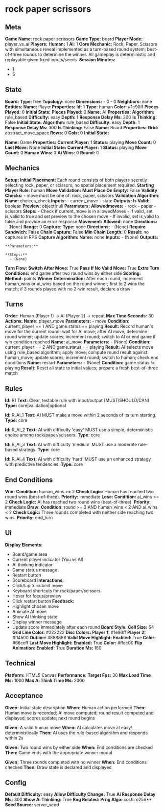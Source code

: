# rock paper scrissors

## Meta

**Game Name:** rock paper scrissors
**Game Type:** board
**Player Mode:** player_vs_ai
**Players:**
  **Human:** 1
  **Ai:** 1
**Core Mechanic:** Rock, Paper, Scissors with simultaneous reveal implemented as a turn-based round system; best-of-three rounds to determine the winner. All gameplay is deterministic and replayable given fixed inputs/seeds.
**Session Minutes:**
  - 1
  - 5

## State

**Board:**
  **Type:** free
  **Topology:** none
  **Dimensions:**
    - 0
    - 0
  **Neighbors:** none
**Entities:**
  **Name:** Player
  **Properties:**
    **Id:** 1
    **Type:** human
    **Color:** #1e90ff
    **Pieces Played:** 0
  **Initial State:**
    **Pieces Played:** 0
  **Name:** AI
  **Properties:**
    **Algorithm:** rule_based
    **Difficulty:** easy
    **Depth:** 1
    **Response Delay Ms:** 300
    **Is Thinking:** False
  **Initial State:**
    **Algorithm:** rule_based
    **Difficulty:** easy
    **Depth:** 1
    **Response Delay Ms:** 300
    **Is Thinking:** False
  **Name:** Board
  **Properties:**
    **Grid:** abstract_move_space
    **Rows:** 0
    **Cols:** 0
  **Initial State:**

  **Name:** Game
  **Properties:**
    **Current Player:** 1
    **Status:** playing
    **Move Count:** 0
    **Last Move:** None
  **Initial State:**
    **Current Player:** 1
    **Status:** playing
    **Move Count:** 0
    **Human Wins:** 0
    **Ai Wins:** 0
    **Round:** 0

## Mechanics

**Setup:**
  **Initial Placement:** Each round consists of both players secretly selecting rock, paper, or scissors; no spatial placement required.
  **Starting Player Rule:** human
**Move Validation:**
  **Must Place On Empty:** False
  **Validity Checks:**
    - move must be one of: rock, paper, scissors
  **Validation Algorithm:**
    **Name:** choices_check
    **Inputs:**
      - current_move
      - state
    **Outputs:**
      **Is Valid:** boolean
      **Preview:** object|null
    **Parameters:**
      **Allowedmoves:**
        - rock
        - paper
        - scissors
    **Steps:**
      - Check if current_move is in allowedMoves
      - If valid, set is_valid to true and set preview to the chosen move
      - If invalid, set is_valid to false and provide an error response
**Movement:**
  **Allowed:** none
  **Directions:**
    - (None)
  **Range:** 0
**Capture:**
  **Type:** none
  **Directions:**
    - (None)
  **Require Sandwich:** False
  **Chain Capture:** False
  **Min Chain Length:** 0
  **Result:** no captures in RPS
  **Capture Algorithm:**
    **Name:** none
    **Inputs:**
      - (None)
    **Outputs:**

    **Parameters:**

    **Steps:**
      - (None)
**Turn Flow:**
  **Switch After Move:** True
  **Pass If No Valid Move:** True
  **Extra Turn Conditions:** end game after two round wins by either side
**Scoring:**
  **Method:** points
  **Winner Determination:** After each round, increment human_wins or ai_wins based on the round winner; first to 2 wins the match; if 3 rounds played with no 2-win result, declare a draw

## Turns

**Order:** Human (Player 1) → AI (Player 2) → repeat
**Max Time Seconds:** 30
**Actions:**
  **Name:** player_move
  **Parameters:**
    - move
  **Condition:** current_player == 1 AND game.status == playing
  **Result:** Record human's move for the current round; wait for AI move; after AI move, determine round winner; update scores; increment round; switch to AI or end game if win condition reached
  **Name:** ai_move
  **Parameters:**
    - (None)
  **Condition:** current_player == 2 AND game.status == playing
  **Result:** AI selects move using rule_based algorithm; apply move; compute round result against human_move; update scores; increment round; switch to human; check end conditions
  **Name:** restart
  **Parameters:**
    - (None)
  **Condition:** game.status != playing
  **Result:** Reset all state to initial values; prepare a fresh best-of-three match

## Rules


**Id:** R1
**Text:** Clear, testable rule with input/output (MUST/SHOULD/CAN)
**Type:** core|validation|optional


**Id:** R_AI_1
**Text:** AI MUST make a move within 2 seconds of its turn starting.
**Type:** core


**Id:** R_AI_2
**Text:** AI with difficulty 'easy' MUST use a simple, deterministic choice among rock/paper/scissors.
**Type:** core


**Id:** R_AI_3
**Text:** AI with difficulty 'medium' MUST use a moderate rule-based strategy.
**Type:** core


**Id:** R_AI_4
**Text:** AI with difficulty 'hard' MUST use an enhanced strategy with predictive tendencies.
**Type:** core


## End Conditions

**Win:**
  **Condition:** human_wins >= 2
  **Check Logic:** Human has reached two round wins (best-of-three).
  **Priority:** immediate
**Lose:**
  **Condition:** ai_wins >= 2
  **Check Logic:** AI has reached two round wins (best-of-three).
  **Priority:** immediate
**Draw:**
  **Condition:** round >= 3 AND human_wins < 2 AND ai_wins < 2
  **Check Logic:** Three rounds completed with neither side reaching two wins.
  **Priority:** end_turn

## Ui

**Display Elements:**
  - Board/game area
  - Current player indicator (You vs AI)
  - AI thinking indicator
  - Game status message
  - Restart button
  - Scoreboard
**Interactions:**
  - Click/tap to submit move
  - Keyboard shortcuts for rock/paper/scissors
  - Hover for focus/preview
  - Click restart button
**Feedback:**
  - Highlight chosen move
  - Animate AI move
  - Show AI thinking state
  - Display winner message
  - Update score immediately after each round
**Board Style:**
  **Cell Size:** 64
  **Grid Line Color:** #222222
  **Disc Colors:**
    **Player 1:** #1e90ff
    **Player 2:** #ff4500
    **Outline:** #888888
  **Valid Move Highlight:**
    **Enabled:** True
    **Color:** #66ccff
  **Last Move Highlight:**
    **Enabled:** True
    **Color:** #ffcc00
  **Flip Animation:**
    **Enabled:** True
    **Duration Ms:** 180

## Technical

**Platform:** HTML5 Canvas
**Performance:**
  **Target Fps:** 30
  **Max Load Time Ms:** 1000
  **Max Ai Think Time Ms:** 2000

## Acceptance


**Given:** Initial state description
**When:** Human action performed
**Then:** Human move is recorded; AI move computed; round result computed and displayed; scores update; next round begins


**Given:** A valid human move
**When:** AI calculates move at easy/ deterministically
**Then:** AI uses the rule-based algorithm and responds within 2s


**Given:** Two round wins by either side
**When:** End conditions are checked
**Then:** Game ends with the appropriate winner modal


**Given:** Three rounds completed with no winner
**When:** End conditions checked
**Then:** Draw state is declared and displayed


## Config

**Default Difficulty:** easy
**Allow Difficulty Change:** True
**Ai Response Delay Ms:** 300
**Show Ai Thinking:** True
**Rng Related:**
  **Prng Algo:** xoshiro256**
  **Seed Source:** server_seed